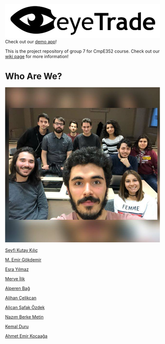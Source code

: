 ![eyeTrade](assets/eyeTradeLogo.png)
Check out our [demo app](http://52.87.206.237/#/homepage)!

This is the project repository of group 7 for CmpE352 course. Check out our [wiki page](https://github.com/bounswe/bounswe2019group7/wiki) for more information!

# Who Are We?

![](assets/contributors.jpg)

[Seyfi Kutay Kılıç](https://github.com/bounswe/bounswe2019group7/wiki/Kutay-Kılıç)

[M. Emir Gökdemir](https://github.com/bounswe/bounswe2019group7/wiki/Emir-Gökdemir) 

[Esra Yılmaz](https://github.com/bounswe/bounswe2019group7/wiki/Esra-Yılmaz)

[Merve İlik](https://github.com/bounswe/bounswe2019group7/wiki/Merve-İlik)

[Alperen Bağ](https://github.com/bounswe/bounswe2019group7/wiki/Alperen-Bağ)

[Alihan Çelikcan](https://github.com/bounswe/bounswe2019group7/wiki/Alihan-Çelikcan) 

[Alican Şafak Özdek](https://github.com/bounswe/bounswe2019group7/wiki/Alican-Şafak-Özdek)

[Nazım Berke Metin](https://github.com/bounswe/bounswe2019group7/wiki/Berke-Metin)

[Kemal Duru](https://github.com/bounswe/bounswe2019group7/wiki/Kemal-Duru)

[Ahmet Emir Kocaağa](https://github.com/bounswe/bounswe2019group7/wiki/Ahmet-Emir-Kocaağa)
